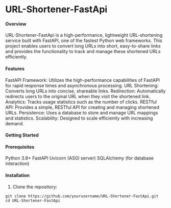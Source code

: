 # URL-Shortener-FastApi
#### Overview
URL-Shortener-FastApi is a high-performance, lightweight URL-shortening service built with FastAPI, one of the fastest Python web frameworks. This project enables users to convert long URLs into short, easy-to-share links and provides the functionality to track and manage these shortened URLs efficiently.

#### Features
FastAPI Framework: Utilizes the high-performance capabilities of FastAPI for rapid response times and asynchronous processing.
URL Shortening: Converts long URLs into concise, shareable links.
Redirection: Automatically redirects users to the original URL when they visit the shortened link.
Analytics: Tracks usage statistics such as the number of clicks.
RESTful API: Provides a simple, RESTful API for creating and managing shortened URLs.
Persistence: Uses a database to store and manage URL mappings and statistics.
Scalability: Designed to scale efficiently with increasing demand.

#### Getting Started
#### Prerequisites
Python 3.8+
FastAPI
Uvicorn (ASGI server)
SQLAlchemy (for database interaction)

#### Installation
1. Clone the repository:
```
git clone https://github.com/yourusername/URL-Shortener-FastApi.git
cd URL-Shortener-FastApi
```

